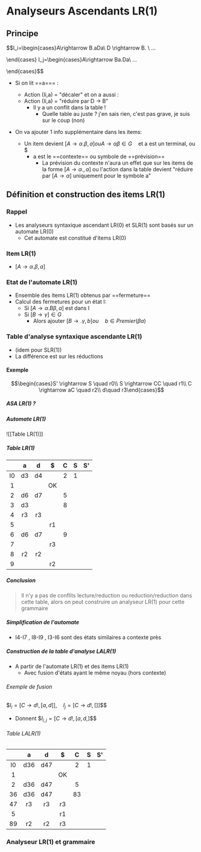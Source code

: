 # Analyseurs Ascendants LR(1)

## Principe 
$$I_i=\begin{cases}A\rightarrow B.aDa\\
D \rightarrow B. \\
...

\end{cases}
I_j=\begin{cases}A\rightarrow Ba.Da\\
...

\end{cases}$$
- Si on lit ==a=== :
	- Action (Ii,a) = "décaler" et on a aussi :
	- Action (Ii,a) = "réduire par D -> B"
		- Il y a un conflit dans la table !
			- Quelle table au juste ? j'en sais rien, c'est pas grave, je suis sur le coup (non)

- On va ajouter 1 info supplémentaire dans les items:
	- Un item devient $[A\rightarrow \alpha .\beta, a] ou A \rightarrow \alpha \beta \in G \quad \text{et a est un terminal, ou \$}$
		- a est le ==contexte== ou symbole de ==prévision==
			 - La prévision du contexte n'aura un effet que sur les items de la forme $[A\rightarrow \alpha ., a]$ ou l'action dans la table devient "réduire par $[A\rightarrow  \alpha]$  uniquement pour le symbole a"
## Définition et construction des items LR(1)
### Rappel
- Les analyseurs syntaxique ascendant LR(0) et SLR(1) sont basés sur un automate LR(0)
	- Cet automate est constitué d'items LR(0)
### Item LR(1)
- $[A \rightarrow \alpha .\beta,a]$
### Etat de l'automate LR(1)
- Ensemble des items LR(1) obtenus par ==fermeture==
- Calcul des fermetures pour un état I:
	- Si $[A \rightarrow \alpha .B \beta,a]$  est dans I
	- Si $[B \rightarrow \gamma ]\in G$
		- Alors ajouter $[B \rightarrow .\gamma ,b]ou \quad b \in Premier(\beta a)$
### Table d'analyse syntaxique ascendante LR(1)
- (idem pour SLR(1))
- La différence est sur les réductions
#### Exemple
$$\begin{cases}S' \rightarrow S \quad r0\\
S \rightarrow CC \quad r1\\
C \rightarrow aC \quad r2\\
d\quad r3\end{cases}$$
##### ASA LR(1) ?
##### Automate LR(1)
![[Table LR(1)]]
##### Table LR(1)
|     |  a  |  d  |  $  |  C  |  S  | S'  |
| :-: | :-: | :-: | :-: | :-: | :-: | :-: |
| I0  | d3  | d4  |     |  2  |  1  |     |
|  1  |     |     | OK  |     |     |     |
|  2  | d6  | d7  |     |  5  |     |     |
|  3  | d3  |     |     |  8  |     |     |
|  4  | r3  | r3  |     |     |     |     |
|  5  |     |     | r1  |     |     |     |
|  6  | d6  | d7  |     |  9  |     |     |
|  7  |     |     | r3  |     |     |     |
|  8  | r2  | r2  |     |     |     |     |
|  9  |     |     | r2  |     |     |     |
##### Conclusion
> Il n'y a pas de conflits lecture/reduction ou reduction/reduction dans cette table, alors on peut construire un analyseur LR(1) pour cette grammaire
##### Simplification de l'automate
- I4-I7 , I8-I9 , I3-I6 sont des états similaires a contexte près
##### Construction de la table d'analyse LALR(1)
- A partir de l'automate LR(1) et des items LR(1)
	- Avec fusion d'états ayant le même noyau (hors contexte)
###### Exemple de fusion
$$I_i=[C\rightarrow d!,[a,d]],\quad I_j=[C \rightarrow d!,[$]]$$
- Donnent
$$I_{i,j}=[C \rightarrow d!, [a,d,$]$$
###### Table LALR(1)

|     |  a  |  d  |  $  |  C  |  S  | S'  |
| :-: | :-: | :-: | :-: | :-: | :-: | :-: |
| I0  | d36 | d47 |     |  2  |  1  |     |
|  1  |     |     | OK  |     |     |     |
|  2  | d36 | d47 |     |  5  |     |     |
| 36  | d36 | d47 |     | 83  |     |     |
| 47  | r3  | r3  | r3  |     |     |     |
|  5  |     |     | r1  |     |     |     |
| 89  | r2  | r2  | r3  |     |     |     |

### Analyseur LR(1) et grammaire



